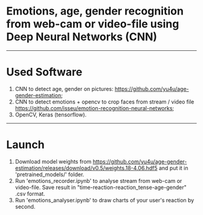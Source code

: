 # Emotions, age, gender recognition from web-cam or video-file using Deep Neural Networks (CNN)

-----------------------------------------------

# Used Software
1. CNN to detect age, gender on pictures: https://github.com/yu4u/age-gender-estimation;
2. CNN to detect emotions + opencv to crop faces from stream / video file https://github.com/isseu/emotion-recognition-neural-networks;
3. OpenCV, Keras (tensorflow).

-----------------------------------------------

# Launch

1. Download model weights from https://github.com/yu4u/age-gender-estimation/releases/download/v0.5/weights.18-4.06.hdf5 and put it in 'pretrained_models/' folder.
2. Run 'emotions_recorder.ipynb' to analyse stream from web-cam or video-file. Save result in "time-reaction-reaction_tense-age-gender" .csv format.
3. Run 'emotions_analyser.ipynb' to draw charts of your user's reaction by second. 
